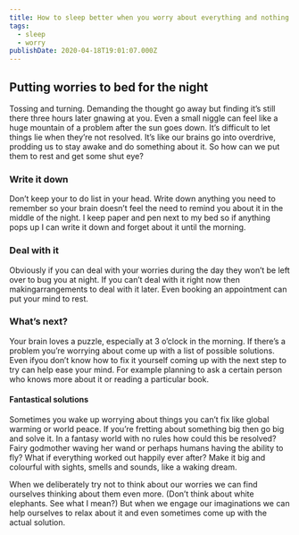 ```yaml
---
title: How to sleep better when you worry about everything and nothing
tags:
  - sleep
  - worry
publishDate: 2020-04-18T19:01:07.000Z
---
```

## **Putting worries to bed for the night**

Tossing and turning. Demanding the thought go away but finding it’s still there three hours later gnawing at you. Even a small niggle can feel like a huge mountain of a problem after the sun goes down. It’s difficult to let things lie when they’re not resolved. It’s like our brains go into overdrive, prodding us to stay awake and do something about it. So how can we put them to rest and get some shut eye?

### **Write it down**

Don’t keep your to do list in your head. Write down anything you need to remember so your brain doesn’t feel the need to remind you about it in the middle of the night. I keep paper and pen next to my bed so if anything pops up I can write it down and forget about it until the morning.

### **Deal with it**

Obviously if you can deal with your worries during the day they won’t be left over to bug you at night. If you can’t deal with it right now then makingarrangements to deal with it later. Even booking an appointment can put your mind to rest.

### **What’s next?**

Your brain loves a puzzle, especially at 3 o’clock in the morning. If there’s a problem you’re worrying about come up with a list of possible solutions. Even ifyou don’t know how to fix it yourself coming up with the next step to try can help ease your mind. For example planning to ask a certain person who knows more about it or reading a particular book.

#### **Fantastical solutions**

Sometimes you wake up worrying about things you can’t fix like global warming or world peace. If you’re fretting about something big then go big and solve it. In a fantasy world with no rules how could this be resolved? Fairy godmother waving her wand or perhaps humans having the ability to fly? What if everything worked out happily ever after? Make it big and colourful with sights, smells and sounds, like a waking dream.

When we deliberately try not to think about our worries we can find ourselves thinking about them even more. (Don’t think about white elephants. See what I mean?) But when we engage our imaginations we can help ourselves to relax about it and even sometimes come up with the actual solution.